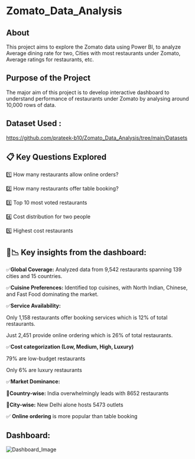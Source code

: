 # Zomato_Data_Analysis

## About
This project aims to explore the Zomato data using Power BI, to analyze Average dining rate for two, Cities with most restaurants under Zomato, Average ratings for restaurants, etc.

## Purpose of the Project
The major aim of this project is to develop interactive dashboard to understand performance of restaurants under Zomato by analysing around 10,000 rows of data.

## Dataset Used : 

https://github.com/prateek-b10/Zomato_Data_Analysis/tree/main/Datasets


## 📋 Key Questions Explored
1️⃣ How many restaurants allow online orders?

2️⃣ How many restaurants offer table booking?

3️⃣ Top 10 most voted restaurants

4️⃣ Cost distribution for two people

5️⃣ Highest cost restaurants

## 🔎📉 Key insights from the dashboard:

✅**Global Coverage:** Analyzed data from 9,542 restaurants spanning 139 cities and 15 countries.

✅**Cuisine Preferences:** Identified top cuisines, with North Indian, Chinese, and Fast Food dominating the market.

✅**Service Availability:**

   Only 1,158 restaurants offer booking services which is 12% of total restaurants.
   
   Just 2,451 provide online ordering which is 26% of total restaurants.

✅**Cost categorization (Low, Medium, High, Luxury)**

   79% are low-budget restaurants 
   
   Only 6% are luxury restaurants 

✅**Market Dominance:**

   📍**Country-wise:** India overwhelmingly leads with 8652 restaurants 
   
   📍**City-wise:** New Delhi alone hosts 5473 outlets

✅ **Online ordering** is more popular than table booking

## Dashboard:

![Dashboard_Image](https://github.com/user-attachments/assets/6cdcd7ca-5ded-46b1-a505-5edad5b1defb)



